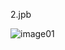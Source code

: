 2.jpb

![image01](https://github.com/user-attachments/assets/db6a2b95-9786-4fe9-9cd5-9a4e311c47f1)

